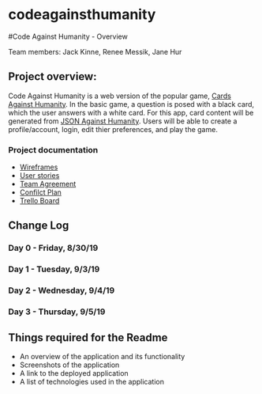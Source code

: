 # codeagainsthumanity
#Code Against Humanity - Overview

Team members: Jack Kinne, Renee Messik, Jane Hur

## Project overview: 
Code Against Humanity is a web version of the popular game, [Cards Against Humanity](https://cardsagainsthumanity.com/). In the basic game, a question is posed with a black card, which the user answers with a white card. For this app,  card content will be generated from [JSON Against Humanity](https://crhallberg.com/cah/). Users will be able to create a profile/account, login, edit thier preferences, and play the game. 

### Project documentation
- [Wireframes](https://wireframe.cc/x8fHpU)
- [User stories](https://docs.google.com/document/d/1naHwwlgYn0W7kWpMAEu26pxfUuXBejQutc0GJTXfYcw/edit?usp=sharing)
- [Team Agreement](projectdocs/teamAgreement.md)
- [Confilct Plan](projectdocs/conflictPlan.md)
- [Trello Board](https://trello.com/invite/b/zFg0OoMm/27a4a4005d314d63934ae4a0ae3bd995/sudobangbang)

## Change Log

### Day 0 - Friday, 8/30/19
### Day 1 - Tuesday, 9/3/19
### Day 2 - Wednesday, 9/4/19
### Day 3 - Thursday, 9/5/19


## Things required for the Readme
- An overview of the application and its functionality
- Screenshots of the application
- A link to the deployed application
- A list of technologies used in the application

